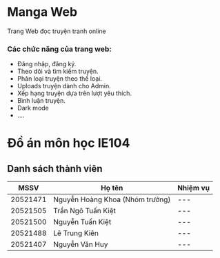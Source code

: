 # Manga Web
Trang Web đọc truyện tranh online
### Các chức năng của trang web:
- Đăng nhập, đăng ký.
- Theo dõi và tìm kiếm truyện.
- Phân loại truyện theo thể loại.
- Uploads truyện dành cho Admin. 
- Xếp hạng truyện dựa trên lượt yêu thích.
- Bình luận truyện.
- Dark mode
- ....
# Đồ án môn học IE104
## Danh sách thành viên
| MSSV | Họ tên |Nhiệm vụ|
| --- | ----------- |--------------------|
| 20521471 | Nguyễn Hoàng Khoa (Nhóm trưởng) |---|
| 20521505 | Trần Ngô Tuấn Kiệt |---|
| 20521500 | Nguyễn Tuấn Kiệt |---|
| 20521488| Lê Trung Kiên |---|
| 20521407 | Nguyễn Văn Huy |---|
